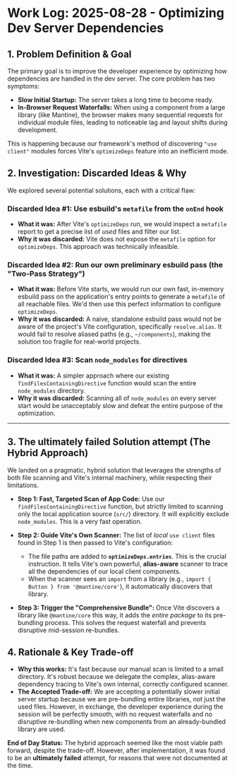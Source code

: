 # Work Log: 2025-08-28 - Optimizing Dev Server Dependencies

## 1. Problem Definition & Goal

The primary goal is to improve the developer experience by optimizing how dependencies are handled in the dev server. The core problem has two symptoms:

*   **Slow Initial Startup:** The server takes a long time to become ready.
*   **In-Browser Request Waterfalls:** When using a component from a large library (like Mantine), the browser makes many sequential requests for individual module files, leading to noticeable lag and layout shifts during development.

This is happening because our framework's method of discovering `"use client"` modules forces Vite's `optimizeDeps` feature into an inefficient mode.

## 2. Investigation: Discarded Ideas & Why

We explored several potential solutions, each with a critical flaw:

### Discarded Idea #1: Use esbuild's `metafile` from the `onEnd` hook
*   **What it was:** After Vite's `optimizeDeps` run, we would inspect a `metafile` report to get a precise list of *used* files and filter our list.
*   **Why it was discarded:** Vite does not expose the `metafile` option for `optimizeDeps`. This approach was technically infeasible.

### Discarded Idea #2: Run our own preliminary esbuild pass (the "Two-Pass Strategy")
*   **What it was:** Before Vite starts, we would run our own fast, in-memory esbuild pass on the application's entry points to generate a `metafile` of all reachable files. We'd then use this perfect information to configure `optimizeDeps`.
*   **Why it was discarded:** A naive, standalone esbuild pass would not be aware of the project's Vite configuration, specifically `resolve.alias`. It would fail to resolve aliased paths (e.g., `~/components`), making the solution too fragile for real-world projects.

### Discarded Idea #3: Scan `node_modules` for directives
*   **What it was:** A simpler approach where our existing `findFilesContainingDirective` function would scan the entire `node_modules` directory.
*   **Why it was discarded:** Scanning all of `node_modules` on every server start would be unacceptably slow and defeat the entire purpose of the optimization.

---

## 3. The **ultimately failed** Solution attempt (The Hybrid Approach)

We landed on a pragmatic, hybrid solution that leverages the strengths of both file scanning and Vite's internal machinery, while respecting their limitations.

*   **Step 1: Fast, Targeted Scan of App Code:** Use our `findFilesContainingDirective` function, but strictly limited to scanning only the local application source (`src/`) directory. It will explicitly exclude `node_modules`. This is a very fast operation.

*   **Step 2: Guide Vite's Own Scanner:** The list of *local* `use client` files found in Step 1 is then passed to Vite's configuration:
    *   The file paths are added to **`optimizeDeps.entries`**. This is the crucial instruction. It tells Vite's own powerful, **alias-aware** scanner to trace all the dependencies of our local client components.
    *   When the scanner sees an `import` from a library (e.g., `import { Button } from '@mantine/core'`), it automatically discovers that library.

*   **Step 3: Trigger the "Comprehensive Bundle":** Once Vite discovers a library like `@mantine/core` this way, it adds the *entire package* to its pre-bundling process. This solves the request waterfall and prevents disruptive mid-session re-bundles.

## 4. Rationale & Key Trade-off

*   **Why this works:** It's fast because our manual scan is limited to a small directory. It's robust because we delegate the complex, alias-aware dependency tracing to Vite's own internal, correctly configured scanner.
*   **The Accepted Trade-off:** We are accepting a potentially slower initial server startup because we are pre-bundling entire libraries, not just the used files. However, in exchange, the developer experience during the session will be perfectly smooth, with no request waterfalls and no disruptive re-bundling when new components from an already-bundled library are used.

**End of Day Status:** The hybrid approach seemed like the most viable path forward, despite the trade-off. However, after implementation, it was found to be an **ultimately failed** attempt, for reasons that were not documented at the time.
